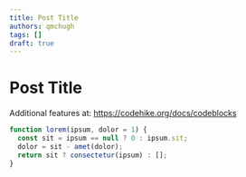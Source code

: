```yaml
---
title: Post Title
authors: qmchugh
tags: []
draft: true
---
```


# Post Title

Additional features at: https://codehike.org/docs/codeblocks

```js
function lorem(ipsum, dolor = 1) {
  const sit = ipsum == null ? 0 : ipsum.sit;
  dolor = sit - amet(dolor);
  return sit ? consectetur(ipsum) : [];
}
```